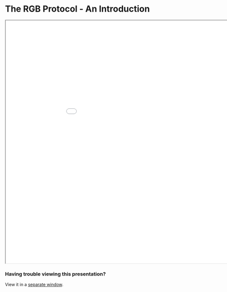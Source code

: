 # The RGB Protocol - An Introduction

<iframe width=1000 height=800 src="../PITCHME.html"></iframe>

### Having trouble viewing this presentation?

View it in a [separate window](../PITCHME.html).